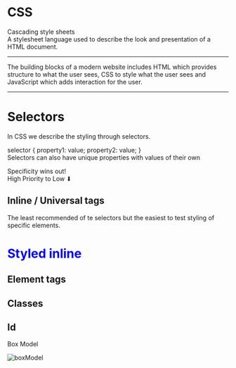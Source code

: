 # CSS
Cascading style sheets
<br>
A stylesheet language used to describe the look and presentation of a HTML document.




<hr>
The building blocks of a modern website includes HTML which provides structure to what the user sees, CSS to style what the user sees and JavaScript which adds interaction for the user.
<hr>

# Selectors


In CSS we describe the styling through selectors.
<br>

selector {
    property1: value;
    property2: value;
}
<br>
Selectors can also have unique properties with values of their own 


Specificity wins out!
<br>
High Priority to Low ⬇
<br>
    
## Inline / Universal tags
The least recommended of te selectors but the easiest to test styling of specific elements.
<h1 style= "color: blue;">Styled inline </h1>
 
## Element tags

## Classes

## Id

Box Model

![boxModel](https://user-images.githubusercontent.com/85463607/156156853-dc22af79-c3be-4bed-bdbd-ff7d8cea9b43.jpg)
